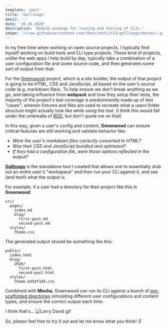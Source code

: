 ```yaml
---
template: 'post'
title: 'Gallinago'
emoji: '💡'
date: '10.28.2020'
description: 'NodeJS package for running and testing of CLIs.'
image: '//raw.githubusercontent.com/thescientist13/gallinago/master/.github/assets/gallinago.jpg'
---
```


<app-page-post>
In my free time when working on open source projects, I typically find myself working on build tools and CLI type projects.  These kind of projects, unlike the web apps I help build by day, typically take a combination of a user configuration file and some source code, and then generates some sort of output from that.  

For the [Greenwood](https://www.greenwoodjs.io/) project, which is a site builder, the output of that project is going to be HTML, CSS and JavaScript, all based on the user's source code (e.g. markdown files).  To help ensure we don't break anything as we go, and taking influence from **webpack** and how they setup their tests, the majority of the project's test coverage is predominently made up of test "cases"; wherein fixtures and files are used to recreate what a users folder structure might actually look like while using the tool.  (I think this would fall under the umbrealla of [_BDD_](https://en.wikipedia.org/wiki/Behavior-driven_development), but don't quote me on that)

In this way, given a user's config and content, **Greenwood** can ensure critical features are still working and validate behavior like:

* _Were the user's markdown files correctly converted to HTML?_
* _Was their CSS and JavaScript bundled and optimized?_
* _If they had a configuration file, were those options reflected in the output?_

<a href="https://github.com/thescientist13/gallinago" target="_blank" rel="noopener" onclick="getOutboundLink('https://github.com/thescientist13/gallinago');"><b>Gallinago</b></a> is the standalone tool I created that allows one to essentially stub out an entire user's "workspace" and then run your CLI against it, and see (and test!) what the output is.

For example, if a user had a directory for their project like this in **Greenwood**:
```
src/
  pages/
    index.md
    blog/
      first-post.md
      second-post.md
  styles/
    theme.css
```

The generated output should be something like this:
```
public/
  index.html
  blog/
    2020/
      first-post.html
      second-post.html
  styles/
    theme.bd54f1d4.css
```

Combined with **Mocha**, Greenwood can run its CLI against a bunch of [pre-scaffolded directories](https://github.com/ProjectEvergreen/greenwood/tree/master/packages/cli/test/cases) simulating different user configurations and content types, and ensure the correct output each time. 

I think that's...
<img alt="Larry David gif" src="//media.giphy.com/media/l1J9O9elEvuRjMyXu/giphy.gif">

So, please feel free to try it out and let me know what you think! ✌️
</app-page-post>